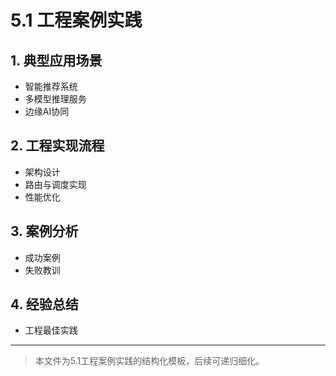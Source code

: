 # 5.1 工程案例实践

## 1. 典型应用场景

- 智能推荐系统
- 多模型推理服务
- 边缘AI协同

## 2. 工程实现流程

- 架构设计
- 路由与调度实现
- 性能优化

## 3. 案例分析

- 成功案例
- 失败教训

## 4. 经验总结

- 工程最佳实践

---
> 本文件为5.1工程案例实践的结构化模板，后续可递归细化。
